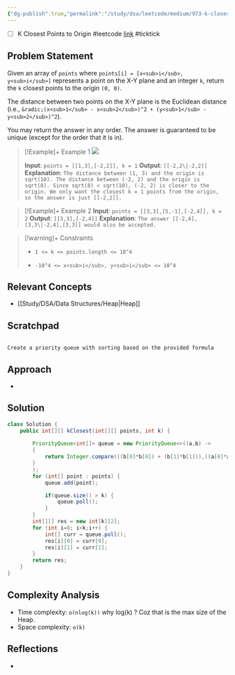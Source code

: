 ```yaml
---
{"dg-publish":true,"permalink":"/study/dsa/leetcode/medium/973-k-closest-points-to-origin/","tags":["leetcode/array","leetcode/math","leetcode/divide-and-conquer","leetcode/geometry","leetcode/sorting","leetcode/heap-priority-queue","leetcode/quickselect","programming/practice"]}
---
```



- [ ] K Closest Points to Origin #leetcode  [link](https://ticktick.com/webapp/#p/674f4562ebbe1a00000002b9/tasks/67618600055b7119d43d4091) #ticktick  

## Problem Statement
Given an array of `points` where `points[i] = [x<sub>i</sub>, y<sub>i</sub>]` represents a point on the X-Y plane and an integer `k`, return the `k` closest points to the origin `(0, 0)`.

The distance between two points on the X-Y plane is the Euclidean distance (i.e., `&radic;(x<sub>1</sub> - x<sub>2</sub>)^2 + (y<sub>1</sub> - y<sub>2</sub>)^2`).

You may return the answer in any order. The answer is guaranteed to be unique (except for the order that it is in).

 

>[!Example]+ Example 1
>![](https://assets.leetcode.com/uploads/2021/03/03/closestplane1.jpg)
>
>**Input**: `points = [[1,3],[-2,2]], k = 1`
>**Output**: `[[-2,2\|-2,2]]`
>**Explanation**: `The distance between (1, 3) and the origin is sqrt(10).
>The distance between (-2, 2) and the origin is sqrt(8).
>Since sqrt(8) < sqrt(10), (-2, 2) is closer to the origin.
>We only want the closest k = 1 points from the origin, so the answer is just [[-2,2]].
>`

>[!Example]+ Example 2
>**Input**: `points = [[3,3],[5,-1],[-2,4]], k = 2`
>**Output**: `[[3,3],[-2,4]]`
>**Explanation**: `The answer [[-2,4],[3,3\|-2,4],[3,3]] would also be accepted.
>`

>[!warning]+ Constraints
>- `1 <= k <= points.length <= 10^4`
>
>- `-10^4 <= x<sub>i</sub>, y<sub>i</sub> <= 10^4`

## Relevant Concepts
- [[Study/DSA/Data Structures/Heap\|Heap]]
## Scratchpad
```

Create a priority queue with sorting based on the provided formula 

```
## Approach
- 
## Solution
```Java
class Solution {
    public int[][] kClosest(int[][] points, int k) {
        
        PriorityQueue<int[]> queue = new PriorityQueue<>((a,b) -> 
        {
            return Integer.compare(((b[0]*b[0]) + (b[1]*b[1])),((a[0]*a[0]) + (a[1]*a[1])));
        }
        );
        for (int[] point : points) {
            queue.add(point);

            if(queue.size() > k) {
                queue.poll();
            }
        }
        int[][] res = new int[k][2];
        for (int i=0; i<k;i++) {
            int[] curr = queue.poll();
            res[i][0] = curr[0];
            res[i][1] = curr[1];
        }
        return res;
    }
}
```

## Complexity Analysis
- Time complexity: `o(nlog(k))` why log(k) ? Coz that is the max size of the Heap. 
- Space complexity: `o(k)`

## Reflections
- 
